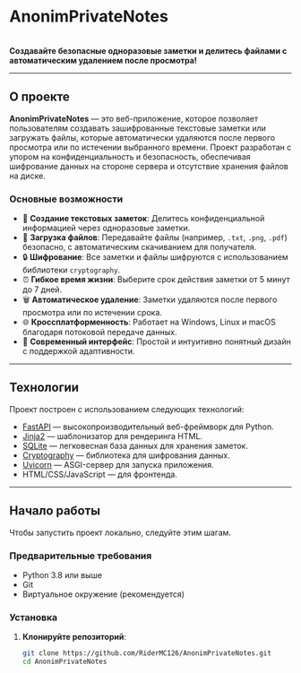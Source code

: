 # AnonimPrivateNotes

<image-card alt="AnonimPrivateNotes Logo" src="https://via.placeholder.com/150.png?text=AnonimPrivateNotes" ></image-card>  
**Создавайте безопасные одноразовые заметки и делитесь файлами с автоматическим удалением после просмотра!**

---

## О проекте

**AnonimPrivateNotes** — это веб-приложение, которое позволяет пользователям создавать зашифрованные текстовые заметки или загружать файлы, которые автоматически удаляются после первого просмотра или по истечении выбранного времени. Проект разработан с упором на конфиденциальность и безопасность, обеспечивая шифрование данных на стороне сервера и отсутствие хранения файлов на диске.

### Основные возможности
- 📝 **Создание текстовых заметок**: Делитесь конфиденциальной информацией через одноразовые заметки.
- 📂 **Загрузка файлов**: Передавайте файлы (например, `.txt`, `.png`, `.pdf`) безопасно, с автоматическим скачиванием для получателя.
- 🔒 **Шифрование**: Все заметки и файлы шифруются с использованием библиотеки `cryptography`.
- ⏰ **Гибкое время жизни**: Выберите срок действия заметки от 5 минут до 7 дней.
- 🗑️ **Автоматическое удаление**: Заметки удаляются после первого просмотра или по истечении срока.
- 🌐 **Кроссплатформенность**: Работает на Windows, Linux и macOS благодаря потоковой передаче данных.
- 🎨 **Современный интерфейс**: Простой и интуитивно понятный дизайн с поддержкой адаптивности.

---

## Технологии

Проект построен с использованием следующих технологий:
- [FastAPI](https://fastapi.tiangolo.com/) — высокопроизводительный веб-фреймворк для Python.
- [Jinja2](https://jinja.palletsprojects.com/) — шаблонизатор для рендеринга HTML.
- [SQLite](https://www.sqlite.org/) — легковесная база данных для хранения заметок.
- [Cryptography](https://cryptography.io/) — библиотека для шифрования данных.
- [Uvicorn](https://www.uvicorn.org/) — ASGI-сервер для запуска приложения.
- HTML/CSS/JavaScript — для фронтенда.

---

## Начало работы

Чтобы запустить проект локально, следуйте этим шагам.

### Предварительные требования
- Python 3.8 или выше
- Git
- Виртуальное окружение (рекомендуется)

### Установка

1. **Клонируйте репозиторий**:
   ```bash
   git clone https://github.com/RiderMC126/AnonimPrivateNotes.git
   cd AnonimPrivateNotes
